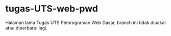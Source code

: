 # tugas-UTS-web-pwd
Halaman lama Tugas UTS Pemrograman Web Dasar, branch ini tidak dipakai atau diperbarui lagi.

